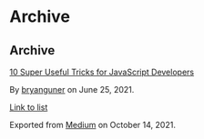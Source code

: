 Archive
=======

Archive
-------

[10 Super Useful Tricks for JavaScript Developers](https://medium.com/p/f1b76691199b)

By <a href="https://medium.com/@bryanguner" class="p-author h-card">bryanguner</a> on June 25, 2021.

[Link to list](https://medium.com/@bryanguner/list/m2archive:9417af344497)

Exported from [Medium](https://medium.com) on October 14, 2021.
